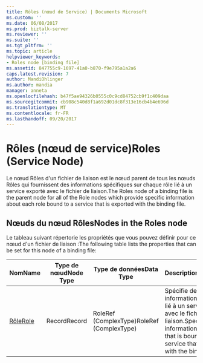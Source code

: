 ```yaml
---
title: Rôles (nœud de Service) | Documents Microsoft
ms.custom: ''
ms.date: 06/08/2017
ms.prod: biztalk-server
ms.reviewer: ''
ms.suite: ''
ms.tgt_pltfrm: ''
ms.topic: article
helpviewer_keywords:
- Roles node [binding file]
ms.assetid: 847755c9-1697-41a0-b870-f9e795a1a2a6
caps.latest.revision: 7
author: MandiOhlinger
ms.author: mandia
manager: anneta
ms.openlocfilehash: b47f5ae94326b0555c0c9cd84752cb9f1c409daa
ms.sourcegitcommit: cb908c540d8f1a692d01dc8f313e16cb4b4e696d
ms.translationtype: MT
ms.contentlocale: fr-FR
ms.lasthandoff: 09/20/2017
---
```

# <a name="roles-service-node"></a><span data-ttu-id="ac264-102">Rôles (nœud de service)</span><span class="sxs-lookup"><span data-stu-id="ac264-102">Roles (Service Node)</span></span>
<span data-ttu-id="ac264-103">Le nœud Rôles d'un fichier de liaison est le nœud parent de tous les nœuds Rôles qui fournissent des informations spécifiques sur chaque rôle lié à un service exporté avec le fichier de liaison.</span><span class="sxs-lookup"><span data-stu-id="ac264-103">The Roles node of a binding file is the parent node for all of the Role nodes which provide specific information about each role bound to a service that is exported with the binding file.</span></span>  
  
## <a name="nodes-in-the-roles-node"></a><span data-ttu-id="ac264-104">Nœuds du nœud Rôles</span><span class="sxs-lookup"><span data-stu-id="ac264-104">Nodes in the Roles node</span></span>  
 <span data-ttu-id="ac264-105">Le tableau suivant répertorie les propriétés que vous pouvez définir pour ce nœud d'un fichier de liaison :</span><span class="sxs-lookup"><span data-stu-id="ac264-105">The following table lists the properties that can be set for this node of a binding file:</span></span>  
  
|<span data-ttu-id="ac264-106">**Nom**</span><span class="sxs-lookup"><span data-stu-id="ac264-106">**Name**</span></span>|<span data-ttu-id="ac264-107">**Type de nœud**</span><span class="sxs-lookup"><span data-stu-id="ac264-107">**Node Type**</span></span>|<span data-ttu-id="ac264-108">**Type de données**</span><span class="sxs-lookup"><span data-stu-id="ac264-108">**Data Type**</span></span>|<span data-ttu-id="ac264-109">**Description**</span><span class="sxs-lookup"><span data-stu-id="ac264-109">**Description**</span></span>|<span data-ttu-id="ac264-110">**Restrictions**</span><span class="sxs-lookup"><span data-stu-id="ac264-110">**Restrictions**</span></span>|<span data-ttu-id="ac264-111">**Commentaires**</span><span class="sxs-lookup"><span data-stu-id="ac264-111">**Comments**</span></span>|  
|--------------|-------------------|-------------------|---------------------|----------------------|------------------|  
|[<span data-ttu-id="ac264-112">Rôle</span><span class="sxs-lookup"><span data-stu-id="ac264-112">Role</span></span>](../core/role-roles-node.md)|<span data-ttu-id="ac264-113">Record</span><span class="sxs-lookup"><span data-stu-id="ac264-113">Record</span></span>|<span data-ttu-id="ac264-114">RoleRef (ComplexType)</span><span class="sxs-lookup"><span data-stu-id="ac264-114">RoleRef (ComplexType)</span></span>|<span data-ttu-id="ac264-115">Spécifie des informations sur un rôle lié à un service exporté avec le fichier de liaison.</span><span class="sxs-lookup"><span data-stu-id="ac264-115">Specifies information about a role that is bound to a service that is exported with the binding file.</span></span>|<span data-ttu-id="ac264-116">Facultatif</span><span class="sxs-lookup"><span data-stu-id="ac264-116">Not required</span></span>|<span data-ttu-id="ac264-117">Valeur par défaut : Aucun</span><span class="sxs-lookup"><span data-stu-id="ac264-117">Default value: none</span></span>|